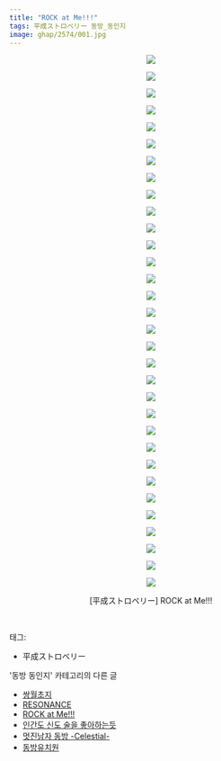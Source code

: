 ```yaml
---
title: "ROCK at Me!!!"
tags: 平成ストロベリー 동방_동인지
image: ghap/2574/001.jpg
---
```

<div class="article">
<p style="text-align: center; clear: none; float: none;"><img src="{{ site.nasurl }}/ghap/2574/001.jpg"/></p>
<p style="text-align: center; clear: none; float: none;"><img src="{{ site.nasurl }}/ghap/2574/002.jpg"/></p>
<p style="text-align: center; clear: none; float: none;"><img src="{{ site.nasurl }}/ghap/2574/003.jpg"/></p>
<p style="text-align: center; clear: none; float: none;"><img src="{{ site.nasurl }}/ghap/2574/004.jpg"/></p>
<p style="text-align: center; clear: none; float: none;"><img src="{{ site.nasurl }}/ghap/2574/005.jpg"/></p>
<p style="text-align: center; clear: none; float: none;"><img src="{{ site.nasurl }}/ghap/2574/006.jpg"/></p>
<p style="text-align: center; clear: none; float: none;"><img src="{{ site.nasurl }}/ghap/2574/007.jpg"/></p>
<p style="text-align: center; clear: none; float: none;"><img src="{{ site.nasurl }}/ghap/2574/008.jpg"/></p>
<p style="text-align: center; clear: none; float: none;"><img src="{{ site.nasurl }}/ghap/2574/009.jpg"/></p>
<p style="text-align: center; clear: none; float: none;"><img src="{{ site.nasurl }}/ghap/2574/010.jpg"/></p>
<p style="text-align: center; clear: none; float: none;"><img src="{{ site.nasurl }}/ghap/2574/011.jpg"/></p>
<p style="text-align: center; clear: none; float: none;"><img src="{{ site.nasurl }}/ghap/2574/012.jpg"/></p>
<p style="text-align: center; clear: none; float: none;"><img src="{{ site.nasurl }}/ghap/2574/013.jpg"/></p>
<p style="text-align: center; clear: none; float: none;"><img src="{{ site.nasurl }}/ghap/2574/014.jpg"/></p>
<p style="text-align: center; clear: none; float: none;"><img src="{{ site.nasurl }}/ghap/2574/015.jpg"/></p>
<p style="text-align: center; clear: none; float: none;"><img src="{{ site.nasurl }}/ghap/2574/016.jpg"/></p>
<p style="text-align: center; clear: none; float: none;"><img src="{{ site.nasurl }}/ghap/2574/017.jpg"/></p>
<p style="text-align: center; clear: none; float: none;"><img src="{{ site.nasurl }}/ghap/2574/018.jpg"/></p>
<p style="text-align: center; clear: none; float: none;"><img src="{{ site.nasurl }}/ghap/2574/019.jpg"/></p>
<p style="text-align: center; clear: none; float: none;"><img src="{{ site.nasurl }}/ghap/2574/020.jpg"/></p>
<p style="text-align: center; clear: none; float: none;"><img src="{{ site.nasurl }}/ghap/2574/021.jpg"/></p>
<p style="text-align: center; clear: none; float: none;"><img src="{{ site.nasurl }}/ghap/2574/022.jpg"/></p>
<p style="text-align: center; clear: none; float: none;"><img src="{{ site.nasurl }}/ghap/2574/023.jpg"/></p>
<p style="text-align: center; clear: none; float: none;"><img src="{{ site.nasurl }}/ghap/2574/024.jpg"/></p>
<p style="text-align: center; clear: none; float: none;"><img src="{{ site.nasurl }}/ghap/2574/025.jpg"/></p>
<p style="text-align: center; clear: none; float: none;"><img src="{{ site.nasurl }}/ghap/2574/026.jpg"/></p>
<p style="text-align: center; clear: none; float: none;"><img src="{{ site.nasurl }}/ghap/2574/027.jpg"/></p>
<p style="text-align: center; clear: none; float: none;"><img src="{{ site.nasurl }}/ghap/2574/028.jpg"/></p>
<p style="text-align: center; clear: none; float: none;"><img src="{{ site.nasurl }}/ghap/2574/029.jpg"/></p>
<p style="text-align: center; clear: none; float: none;"><img src="{{ site.nasurl }}/ghap/2574/030.jpg"/></p>
<p style="text-align: center; clear: none; float: none;"><img src="{{ site.nasurl }}/ghap/2574/031.jpg"/></p>
<p style="text-align: center; clear: none; float: none;"><img src="{{ site.nasurl }}/ghap/2574/032.jpg"/></p>
<p style="text-align: center; clear: none; float: none;">[平成ストロベリー] ROCK at Me!!!</p>
<p><br/></p>
</div><div class="tagTrail">
<p>태그: </p>
<ul>
<li>平成ストロベリー</li>
</ul>
</div><div class="another">
<p>'동방 동인지' 카테고리의 다른 글</p>
<ul>
<li><a href="/2016-10-14-ghap_2577">쌍월초지</a></li>
<li><a href="/2016-10-14-ghap_2575">RESONANCE</a></li>
<li><a href="/2016-10-14-ghap_2574">ROCK at Me!!!</a></li>
<li><a href="/2016-10-13-ghap_2573">인간도 신도 술을 좋아하는듯</a></li>
<li><a href="/2016-10-13-ghap_2572">멋진남자 동방 -Celestial-</a></li>
<li><a href="/2016-10-13-ghap_2571">동방유치원</a></li>
</ul>
</div><div class="cb_module cb_fluid">
<div class="cb_wrt cb_profile">
</div><!-- commentList close -->
</div>